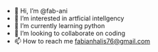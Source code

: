 - 👋 Hi, I’m @fab-ani
- 👀 I’m interested in artficial intellgency
- 🌱 I’m currently learning python
- 💞️ I’m looking to collaborate on coding
- 📫 How to reach me fabianhalis76@gmail.com

<!---
fab-ani/fab-ani is a ✨ special ✨ repository because its `README.md` (this file) appears on your GitHub profile.
You can click the Preview link to take a look at your changes.
--->
